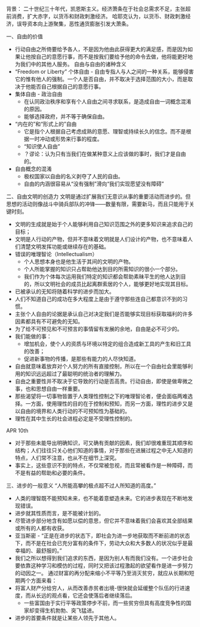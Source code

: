 背景：
二十世纪三十年代，凯恩斯主义。经济萧条在于社会总需求不足，主张超前消费，扩大赤字，以货币和财政刺激经济。
哈耶克认为，以货币、财政刺激经济，误导资本向上游聚集，恶性通货膨胀引发大萧条。

一、自由的价值
- 行动自由之所倚要给予各人，不是因为他由此获得更大的满足感，而是因为如果让他按自己的意愿行事，而不是按我们要给予他的命令去做，他将能更好地为我们中的其他人服务。
自由与自由的诸种含义
- “Freedom or Liberty” 个体自由 - 自由专指人与人之间的一种关系，能够侵害它的惟有他人的强制。一个人是否自由，并不取决于选择范围的大小，而是取决于他能否自己根据自己的意愿行事。
- 集体自由 - 政治自由
	- 在认同政治秩序和享有个人自由之间寻求联系，是造成自由一词概念混淆的原因。
	- 能够选择政府，并不等于确保自由。
- “内在的”和“形式上的”自由
	- 它是指个人根据自己考虑成熟的意愿、理智或持续长久的信念。而不是根据一时冲动或形势来行事的程度。
	- “知识使人自由”
	- ？谬论：认为只有当我们在做某种意义上应该做的事时，我们才是自由的。
- 自由概念的混淆
	- 极权国家以自由的名义剥夺了人民的自由。
	- 自由的内涵很容易从“没有强制”滑向“我们实现愿望没有障碍”

二、自由文明的创造力
文明是通过扩展我们无意识从事的重要活动而进步的。但思想的活动则像战斗中骑兵部队的冲锋——数量有限，需要新马，而且只能用于关键时刻。
- 文明的生成就是始于个人能够利用自己知识范围之外的更多知识来追求自己的目标；
- 文明是人行动的产物，但并不意味着文明就是人们设计的产物，也不意味着人们清楚文明发挥功能或继续存在的基础。
- 错误的唯理智论（Intellectualism）
	- 个人思想本身也是他生活于其间的文明的产物。
	- 个人所能掌握的知识只占帮助他达到目的所需知识的很小一个部分。
	- 我们作为个体每次运用我们特定的知识都会帮助素昧平生的他人达到目的，所以文明社会的成员比起离群索居的个人，能够更好地实现其目标。
- 已被承认的无知将随着科学的进步而加大。
- 人们不知道自己的成功在多大程度上是由于遵守那些连自己都意识不到的习惯。
- 主张个人自由的论据是承认自己对决定我们是否能够实现目标获取福利的许多因素都具有不可避免的无知。
- 为了给不可预见和不可预言的事情留有发展的余地，自由是必不可少的。
- 我们能做的事：
	- 增加机会，使个人的资质与环境以特定的组合造成新工具的产生和旧工具的改善；
	- 促进新事物的传播，是那些有能力的人尽快知道。
- 自由就意味着放弃对个人努力的所有直接控制，所以在一个自由社会里能够利用的知识远远超过了最聪明的统治者的理解力。
- 自由之重要性并不取决于它导致的行动是否高贵。行动自由，即使是做卑微之事，也和思想自由一样重要。
- 那些渴望将一切事物皆置于人类理性控制之下的唯理智论者，便会面临两难选择。一方面，使用理性的目的在于控制和预知，而另一方面，理性的进步又是以自由的境界和人类行动的不可预知性为基础的。
- 理性在其中生长的社会进程必定是不受理性控制的。

APR 10th
- 对于那些未能导出明确知识，可又确有贡献的因素，我们却很难重现其顺序和结构；人们往往只关心他们知道的事情，对于那些在进展过程之中无人知道的特点，人们常不注意，也从不在细节上深究。
- 事实上，这些意识不到的特点，不仅常被忽视，而且常被看作是一种障碍，而不是有益的帮助和必要的条件。

三、进步的一般意义
“人所能高攀的极点超不过人所知道的高度。”
- 人类的理智既不能预知未来，也不能着意塑造未来。它的进步表现在不断地发现错误。
- 进步就其性质而言，是不能被计划的。
- 尽管进步部分地含有如愿以偿的意思，但它并不意味着我们会喜欢其全部结果或所有的人都有收获。
- 亚当斯密 - “正是在进步的状态下，即社会为进一步地获取而不断前进的状态下，而不是在社会已充分富有的条件下，劳动大众和大多数人的状况似乎是最幸福的、最舒服的。”
- 我们之所以想得到我们追求的东西，是因为别人有而我们没有。一个进步社会要依靠这种学习和模仿的过程，同时又把该过程激起的欲望看作是进一步努力的动因之一。
通过财富的再分配来缩小不平等乃至消灭贫穷，就应从长期和短期两个方面来看：
- 将富人财产分给穷人，从而改善赤贫者出境-很快就会延缓整个队伍的行进速度，而从长远的观点看，它还会使落后者继续落后。
	- 一些富国由于实行平等政策停步不前，而一些贫穷但具有高度竞争性的国家却变得生机勃勃、突飞猛进。
- 进步的首要条件就是让某些人领先于其他人。
